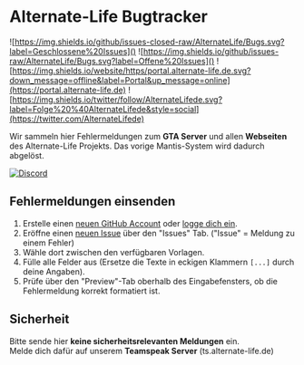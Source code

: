 # Alternate-Life Bugtracker

![https://img.shields.io/github/issues-closed-raw/AlternateLife/Bugs.svg?label=Geschlossene%20Issues]()
![https://img.shields.io/github/issues-raw/AlternateLife/Bugs.svg?label=Offene%20Issues]()
![https://img.shields.io/website/https/portal.alternate-life.de.svg?down_message=offline&label=Portal&up_message=online](https://portal.alternate-life.de)
![https://img.shields.io/twitter/follow/AlternateLifede.svg?label=Folge%20%40AlternateLifede&style=social](https://twitter.com/AlternateLifede)

Wir sammeln hier Fehlermeldungen zum **GTA Server** und allen **Webseiten** des Alternate-Life Projekts. Das vorige Mantis-System wird dadurch abgelöst.

[![Discord](https://discordapp.com/api/guilds/486163467590565891/embed.png?style=banner2)](https://discord.gg/gvFDZfY)

## Fehlermeldungen einsenden

1. Erstelle einen [neuen GitHub Account](https://github.com/join) oder [logge dich ein](https://github.com/login?return_to=%2FAlternateLife%2FBugs).
2. Eröffne einen [neuen Issue](https://github.com/AlternateLife/Bugs/issues/new/choose) über den "Issues" Tab. ("Issue" = Meldung zu einem Fehler)
3. Wähle dort zwischen den verfügbaren Vorlagen.
4. Fülle alle Felder aus (Ersetze die Texte in eckigen Klammern `[...]` durch deine Angaben).
5. Prüfe über den "Preview"-Tab oberhalb des Eingabefensters, ob die Fehlermeldung korrekt formatiert ist.

## Sicherheit

Bitte sende hier **keine sicherheitsrelevanten Meldungen** ein.    
Melde dich dafür auf unserem **Teamspeak Server** (ts.alternate-life.de)
